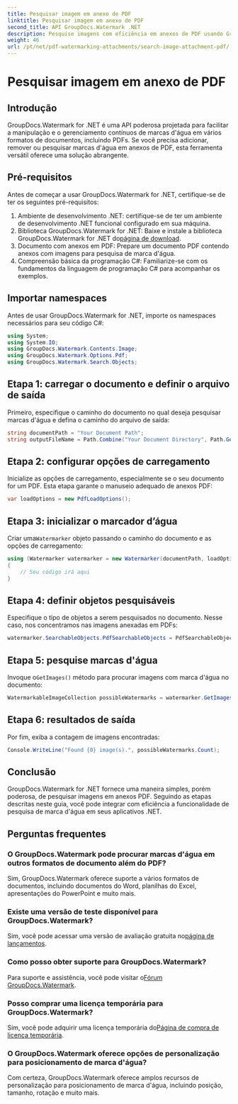 ```yaml
---
title: Pesquisar imagem em anexo de PDF
linktitle: Pesquisar imagem em anexo de PDF
second_title: API GroupDocs.Watermark .NET
description: Pesquise imagens com eficiência em anexos de PDF usando GroupDocs.Watermark for .NET. Simplifique seu processo de gerenciamento de marca d'água sem esforço.
weight: 46
url: /pt/net/pdf-watermarking-attachments/search-image-attachment-pdf/
---
```


# Pesquisar imagem em anexo de PDF

## Introdução
GroupDocs.Watermark for .NET é uma API poderosa projetada para facilitar a manipulação e o gerenciamento contínuos de marcas d'água em vários formatos de documentos, incluindo PDFs. Se você precisa adicionar, remover ou pesquisar marcas d'água em anexos de PDF, esta ferramenta versátil oferece uma solução abrangente.
## Pré-requisitos
Antes de começar a usar GroupDocs.Watermark for .NET, certifique-se de ter os seguintes pré-requisitos:
1. Ambiente de desenvolvimento .NET: certifique-se de ter um ambiente de desenvolvimento .NET funcional configurado em sua máquina.
2.  Biblioteca GroupDocs.Watermark for .NET: Baixe e instale a biblioteca GroupDocs.Watermark for .NET do[página de download](https://releases.groupdocs.com/Watermark/net/).
3. Documento com anexos em PDF: Prepare um documento PDF contendo anexos com imagens para pesquisa de marca d'água.
4. Compreensão básica da programação C#: Familiarize-se com os fundamentos da linguagem de programação C# para acompanhar os exemplos.

## Importar namespaces
Antes de usar GroupDocs.Watermark for .NET, importe os namespaces necessários para seu código C#:
```csharp
using System;
using System.IO;
using GroupDocs.Watermark.Contents.Image;
using GroupDocs.Watermark.Options.Pdf;
using GroupDocs.Watermark.Search.Objects;
```
## Etapa 1: carregar o documento e definir o arquivo de saída
Primeiro, especifique o caminho do documento no qual deseja pesquisar marcas d'água e defina o caminho do arquivo de saída:
```csharp
string documentPath = "Your Document Path";
string outputFileName = Path.Combine("Your Document Directory", Path.GetFileName(documentPath));
```
## Etapa 2: configurar opções de carregamento
Inicialize as opções de carregamento, especialmente se o seu documento for um PDF. Esta etapa garante o manuseio adequado de anexos PDF:
```csharp
var loadOptions = new PdfLoadOptions();
```
## Etapa 3: inicializar o marcador d’água
 Criar uma`Watermarker` objeto passando o caminho do documento e as opções de carregamento:
```csharp
using (Watermarker watermarker = new Watermarker(documentPath, loadOptions))
{
    // Seu código irá aqui
}
```
## Etapa 4: definir objetos pesquisáveis
Especifique o tipo de objetos a serem pesquisados no documento. Nesse caso, nos concentramos nas imagens anexadas em PDFs:
```csharp
watermarker.SearchableObjects.PdfSearchableObjects = PdfSearchableObjects.AttachedImages;
```
## Etapa 5: pesquise marcas d'água
 Invoque o`GetImages()` método para procurar imagens com marca d'água no documento:
```csharp
WatermarkableImageCollection possibleWatermarks = watermarker.GetImages();
```
## Etapa 6: resultados de saída
Por fim, exiba a contagem de imagens encontradas:
```csharp
Console.WriteLine("Found {0} image(s).", possibleWatermarks.Count);
```

## Conclusão
GroupDocs.Watermark for .NET fornece uma maneira simples, porém poderosa, de pesquisar imagens em anexos PDF. Seguindo as etapas descritas neste guia, você pode integrar com eficiência a funcionalidade de pesquisa de marca d'água em seus aplicativos .NET.
## Perguntas frequentes
### O GroupDocs.Watermark pode procurar marcas d'água em outros formatos de documento além do PDF?
Sim, GroupDocs.Watermark oferece suporte a vários formatos de documentos, incluindo documentos do Word, planilhas do Excel, apresentações do PowerPoint e muito mais.
### Existe uma versão de teste disponível para GroupDocs.Watermark?
 Sim, você pode acessar uma versão de avaliação gratuita no[página de lançamentos](https://releases.groupdocs.com/).
### Como posso obter suporte para GroupDocs.Watermark?
 Para suporte e assistência, você pode visitar o[Fórum GroupDocs.Watermark](https://forum.groupdocs.com/c/watermark/19).
### Posso comprar uma licença temporária para GroupDocs.Watermark?
 Sim, você pode adquirir uma licença temporária do[Página de compra de licença temporária](https://purchase.groupdocs.com/temporary-license/).
### O GroupDocs.Watermark oferece opções de personalização para posicionamento de marca d'água?
Com certeza, GroupDocs.Watermark oferece amplos recursos de personalização para posicionamento de marca d'água, incluindo posição, tamanho, rotação e muito mais.